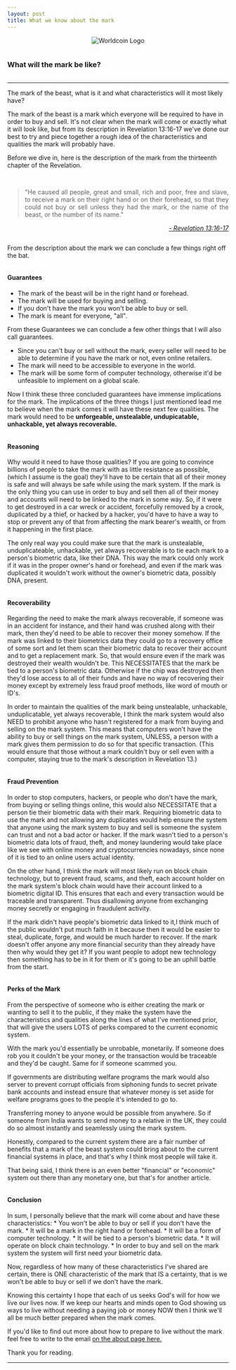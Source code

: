 ```yaml
---
layout: post
title: What we know about the mark
---
```




<p align="center">
<img src="https://www.artificialintelligence-news.com/wp-content/uploads/sites/9/2023/08/sec-gary-gensler-ai-artificial-intelligence-legal-law-finance-automation-768x511.jpg" alt="Worldcoin Logo"/>
</p>

<pre>
</pre>
### What will the mark be like? 
<pre>
</pre>

---

The mark of the beast, what is it and what characteristics
will it most likely have?

The mark of the beast is a mark which everyone will be
required to have in order to buy and sell. It's not clear when
the mark will come or exactly what it will look like, but from
its description in Revelation 13:16-17 we've done our best to
try and piece together a rough idea of the characteristics and
qualities the mark will probably have.

Before we dive in, here is the description of the mark from
the thirteenth chapter of the Revelation.

<pre>

</pre>

<blockquote style="text-align: justify;">
"He caused all people, great and small, rich and poor, free and slave, to receive a mark on their right hand or on their forehead, so that they could not buy or sell unless they had the mark, or the name of the beast, or the number of its name." 
</blockquote>
<cite style="text-align: right; display: block;"><a href="https://www.biblegateway.com/passage/?search=Revelation+13%3A16-17&version=KJV" target="_blank">- Revelation 13:16-17 </a></cite>


<pre>
</pre>

From the description about the mark we can conclude a few
things right off the bat.

<pre>
</pre>

#### Guarantees
* The mark of the beast will be in the right hand or forehead.
* The mark will be used for buying and selling.
* If you don't have the mark you won't be able to buy or sell.
* The mark is meant for everyone, "all".

From these Guarantees we can conclude a few other things that
I will also call guarantees.

* Since you can't buy or sell without the mark, every seller will need to be able to determine if you have the mark or not, even online retailers.
* The mark will need to be accessible to everyone in the world.
* The mark will be some form of computer technology, otherwise it'd be unfeasible to implement on a global scale.

Now I think these three concluded guarantees have immense
implications for the mark. The implications of the three
things I just mentioned lead me to believe when the mark comes
it will have these next few qualities. The mark would need to
be **unforgeable, unstealable, undupicatable, unhackable, yet
always recoverable.**

<pre>
</pre>

#### Reasoning 
Why would it need to have those qualities?
If you are going to convince billions of people to take the
mark with as little resistance as possible, (which I assume is
the goal) they'll have to be certain that all of their money
is safe and will always be safe while using the mark system.
If the mark is the only thing you can use in order to buy and
sell then all of their money and accounts will need to be
linked to the mark in some way. So, if it were to get
destroyed in a car wreck or accident, forcefully removed by a
crook, duplicated by a thief, or hacked by a hacker, you'd
have to have a way to stop or prevent any of that from
affecting the mark bearer's wealth, or from it happening in
the first place.

The only real way you could make sure that the mark is
unstealable, unduplicateable, unhackable, yet always
recoverable is to tie each mark to a person's biometric data,
like their DNA. This way the mark could only work if it was in
the proper owner's hand or forehead, and even if the mark was
duplicated it wouldn't work without the owner's biometric
data, possibly DNA, present.

<pre>
</pre>

#### Recoverability
Regarding the need to make the mark always recoverable, if
someone was in an accident for instance, and their hand was
crushed along with their mark, then they'd need to be able to
recover their money somehow. If the mark was linked to their
biometrics data  they could go to a recovery office of some
sort and let them scan their biometric data to recover their
account and to get a replacement mark. So, that would ensure
even if the mark was destroyed their wealth wouldn't be. This
NECESSITATES that the mark be tied to a person's biometric
data. Otherwise if the chip was destroyed then they'd lose
access to all of their funds and have no way of recovering
their money except by extremely less fraud proof methods, like
word of mouth or ID's.

In order to maintain the qualities of the mark being
unstealable, unhackable, unduplicatable, yet always
recoverable, I think the mark system would also NEED to
prohibit anyone who hasn't registered for a mark from buying
and selling on the mark system. This means that computers
won't have the ability to buy or sell things on the mark
system, UNLESS, a person with a mark gives them permission to
do so for that specific transaction. (This would ensure that
those without a mark couldn't buy or sell even with a
computer, staying true to the mark's description in Revelation
13.)

<pre>
</pre>

#### Fraud Prevention
In order to stop computers, hackers, or people who don't have
the mark, from buying or selling things online, this would
also NECESSITATE that a person tie their biometric data with
their mark. Requiring biometric data to use the mark and not
allowing any duplicates would help ensure the system that
anyone using the mark system to buy and sell is someone the
system can trust and not a bad actor or hacker. If the mark
wasn't tied to a person's biometric data lots of fraud, theft,
and money laundering would take place like we see with online
money and cryptocurrencies nowadays, since none of it is tied
to an online users actual identity.

On the other hand, I think the mark will most likely run on
block chain technology, but to prevent fraud, scams, and theft,
each account holder on the mark system's block chain would have
their account linked to a biometric digital ID. This ensures
that each and every transaction would be traceable and
transparent. Thus disallowing anyone from exchanging money
secretly or engaging in fraudulent activity.

If the mark didn't have people's biometric data linked to it,I
think much of the public wouldn't put much faith in it because
then it would be easier to steal, duplicate, forge, and would
be much harder to recover. If the mark doesn't offer anyone
any more financial security than they already have then why
would they get it? If you want people to adopt new technology
then something has to be in it for them or it's going to be an
uphill battle from the start.

<pre>
</pre>

#### Perks of the Mark
From the perspective of someone who is either creating the
mark or wanting to sell it to the public, if they make the
system have the characteristics and qualities along the lines
of what I've mentioned prior, that will give the users LOTS of
perks compared to the current economic system.

With the mark you'd essentially be unrobable, monetarily. If
someone does rob you it couldn't be your money, or the
transaction would be traceable and they'd be caught. Same for
if someone scammed you.

If governments are distributing welfare programs the mark
would also server to prevent corrupt officials from siphoning
funds to secret private bank accounts and instead ensure that
whatever money is set aside for welfare programs goes to the
people it's intended to go to.

Transferring money to anyone would be possible from anywhere.
So if someone from India wants to send money to a relative in
the UK, they could do so almost instantly and seamlessly using
the mark system.

Honestly, compared to the current system there are a fair
number of benefits that a mark of the beast system could bring
about to the current financial systems in place, and that's
why I think most people will take it.

That being said, I think there is an even better "financial"
or "economic" system out there than any monetary one, but
that's for another article.

<pre>
</pre>

#### Conclusion

In sum, I personally believe that the mark will come about and have these characteristics:
	* You won't be able to buy or sell if you don't have the mark.
	* It will be a mark in the right hand or forehead.
	* It will be a form of computer technology.
	* It will be tied to a person's biometric data.
	* It will operate on block chain technology.
	* In order to buy and sell on the mark system the system will first need your biometric data.

Now, regardless of how many of these characteristics I've
shared are certain, there is ONE characteristic of the mark that
IS a certainty, that is we won't be able to buy or sell if we
don't have the mark.

Knowing this certainty I hope that each of us seeks God's will
for how we live our lives now. If we keep our hearts and minds
open to God showing us ways to live without needing a paying
job or money NOW then I think we'll all be much better
prepared when the mark comes.

If you'd like to find out more about how to prepare to live without the mark feel free to write to the email 
[on the about page here.](https://drybones37.github.io./about/)

Thank you for reading.

---




<!--
##### Index:
Post ideas:
* What we can infer about the mark.
* 


-->

